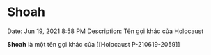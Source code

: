 # Shoah

Date: Jun 19, 2021 8:58 PM
Description: Tên gọi khác của Holocaust

**Shoah** là một tên gọi khác của [[Holocaust P-210619-2059]]